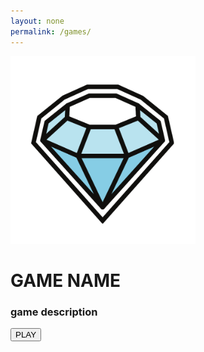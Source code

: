 ```yaml
---
layout: none
permalink: /games/
---
```


<!doctype html>
<html>
<body>
    <div class="container">
        <div class="card">
                <div class="game">
                    <div class="circle"></div>
                    <img src="/images/memory/diamond.png" alt="diamond">
                </div>
                <div class="info">
                    <h1 class="title">GAME NAME</h1>
                    <h3>game description</h3>
                    <div class="play">
                        <button>PLAY</button>
                    </div>
                </div>
        </div>
    </div>
</body>
</html>


<style>




</style>
